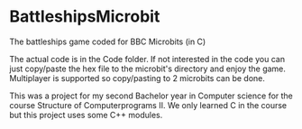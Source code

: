 # BattleshipsMicrobit
The battleships game coded for BBC Microbits (in C)

The actual code is in the Code folder.
If not interested in the code you can just copy/paste the hex file to the microbit's directory and enjoy the game.
Multiplayer is supported so copy/pasting to 2 microbits can be done.

This was a project for my second Bachelor year in Computer science for the course Structure of Computerprograms II.
We only learned C in the course but this project uses some C++ modules.
